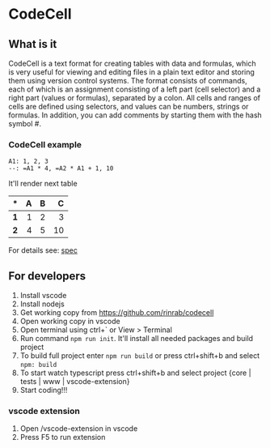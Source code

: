 # CodeCell

## What is it

CodeCell is a text format for creating tables with data and formulas, which is
very useful for viewing and editing files in a plain text editor and storing
them using version control systems. The format consists of commands, each of
which is an assignment consisting of a left part (cell selector) and a right
part (values or formulas), separated by a colon. All cells and ranges of cells
are defined using selectors, and values can be numbers, strings or formulas.
In addition, you can add comments by starting them with the hash symbol #.

### CodeCell example

```codecell raw
A1: 1, 2, 3
--: =A1 * 4, =A2 * A1 + 1, 10
```

It'll render next table

| *     |    A |    B |    C |
| ----- | ---: | ---: | ---: |
| **1** |    1 |    2 |    3 |
| **2** |    4 |    5 |   10 |

For details see: [spec](/docs/spec.md)

## For developers

1. Install vscode
2. Install nodejs
3. Get working copy from https://github.com/rinrab/codecell
4. Open working copy in vscode
5. Open terminal using ctrl+` or View > Terminal
6. Run command `npm run init`. It'll install all needed packages and build project
7. To build full project enter `npm run build` or press ctrl+shift+b and select `npm: build`
8. To start watch typescript press ctrl+shift+b and select project
   {core | tests | www | vscode-extension}
9. Start coding!!!

### vscode extension

1. Open /vscode-extension in vscode
2. Press F5 to run extension